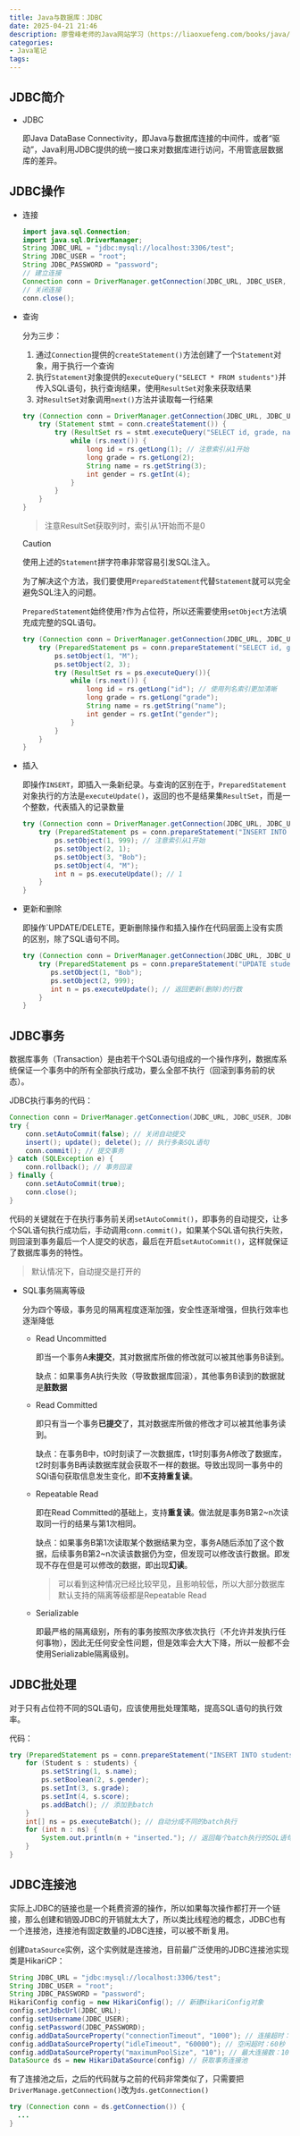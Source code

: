```yaml
---
title: Java与数据库：JDBC
date: 2025-04-21 21:46 
description: 廖雪峰老师的Java网站学习（https://liaoxuefeng.com/books/java/introduction/index.html）笔记
categories:
- Java笔记
tags:
---
```

<head>
  <meta name="referrer" content="no-referrer" />
</head>

## JDBC简介

- JDBC

  即Java DataBase Connectivity，即Java与数据库连接的中间件，或者“驱动”，Java利用JDBC提供的统一接口来对数据库进行访问，不用管底层数据库的差异。

## JDBC操作

- 连接

  ```java
  import java.sql.Connection;
  import java.sql.DriverManager;
  String JDBC_URL = "jdbc:mysql://localhost:3306/test";
  String JDBC_USER = "root";
  String JDBC_PASSWORD = "password";
  // 建立连接
  Connection conn = DriverManager.getConnection(JDBC_URL, JDBC_USER, JDBC_PASSWORD)
  // 关闭连接
  conn.close();
  ```

- 查询

  分为三步：

  1. 通过`Connection`提供的`createStatement()`方法创建了一个`Statement`对象，用于执行一个查询
  2. 执行`Statement`对象提供的`executeQuery("SELECT * FROM students")`并传入SQL语句，执行查询结果，使用`ResultSet`对象来获取结果
  3. 对`ResultSet`对象调用`next()`方法并读取每一行结果

  ```java
  try (Connection conn = DriverManager.getConnection(JDBC_URL, JDBC_USER, JDBC_PASSWORD)) {
      try (Statement stmt = conn.createStatement()) {
          try (ResultSet rs = stmt.executeQuery("SELECT id, grade, name, gender FROM students WHERE gender=1")){
              while (rs.next()) {
                  long id = rs.getLong(1); // 注意索引从1开始
                  long grade = rs.getLong(2);
                  String name = rs.getString(3);
                  int gender = rs.getInt(4);
              }
          }
      }
  }
  ```

  > 注意ResultSet获取列时，索引从1开始而不是0

  > [!CAUTION]
  >
  > 使用上述的`Statement`拼字符串非常容易引发SQL注入。
  >
  > 为了解决这个方法，我们要使用`PreparedStatement`代替`Statement`就可以完全避免SQL注入的问题。
  >
  > `PreparedStatement`始终使用`?`作为占位符，所以还需要使用`setObject`方法填充成完整的SQL语句。
  >
  > ```java
  > try (Connection conn = DriverManager.getConnection(JDBC_URL, JDBC_USER, JDBC_PASSWORD)) {
  >     try (PreparedStatement ps = conn.prepareStatement("SELECT id, grade, name, gender FROM students WHERE gender=1")) {
  >         ps.setObject(1, "M");
  >         ps.setObject(2, 3);
  >         try (ResultSet rs = ps.executeQuery()){
  >             while (rs.next()) {
  >                 long id = rs.getLong("id"); // 使用列名索引更加清晰
  >                 long grade = rs.getLong("grade");
  >                 String name = rs.getString("name");
  >                 int gender = rs.getInt("gender");
  >             }
  >         }
  >     }
  > }
  > ```
  >
  > 

- 插入

  即操作`INSERT`，即插入一条新纪录。与查询的区别在于，`PreparedStatement`对象执行的方法是`executeUpdate()`，返回的也不是结果集`ResultSet`，而是一个整数，代表插入的记录数量

  ```java
  try (Connection conn = DriverManager.getConnection(JDBC_URL, JDBC_USER, JDBC_PASSWORD)) {
      try (PreparedStatement ps = conn.prepareStatement("INSERT INTO students (id, grade, name, gender) VALUES (?,?,?,?)")) {
          ps.setObject(1, 999); // 注意索引从1开始
          ps.setObject(2, 1);
          ps.setObject(3, "Bob");
          ps.setObject(4, "M");
          int n = ps.executeUpdate(); // 1
      }
  }
  ```

- 更新和删除

  即操作`UPDATE/DELETE，更新删除操作和插入操作在代码层面上没有实质的区别，除了SQL语句不同。

  ```java
  try (Connection conn = DriverManager.getConnection(JDBC_URL, JDBC_USER, JDBC_PASSWORD)) {
      try (PreparedStatement ps = conn.prepareStatement("UPDATE students SET name=? WHERE id=?")) { // 删除的SQL语句：DELETE FROM students WHERE id=?
         ps.setObject(1, "Bob"); 
         ps.setObject(2, 999);
         int n = ps.executeUpdate(); // 返回更新(删除)的行数
      }
  }
  ```

## JDBC事务

数据库事务（Transaction）是由若干个SQL语句组成的一个操作序列，数据库系统保证一个事务中的所有全部执行成功，要么全部不执行（回滚到事务前的状态）。

JDBC执行事务的代码：
```java
Connection conn = DriverManager.getConnection(JDBC_URL, JDBC_USER, JDBC_PASSWORD)
try {
    conn.setAutoCommit(false); // 关闭自动提交
    insert(); update(); delete(); // 执行多条SQL语句 
    conn.commit(); // 提交事务
} catch (SQLException e) {
    conn.rollback(); // 事务回滚
} finally {
    conn.setAutoCommit(true);
    conn.close();
}
```

代码的关键就在于在执行事务前关闭`setAutoCommit()`，即事务的自动提交，让多个SQL语句执行成功后，手动调用`conn.commit()`，如果某个SQL语句执行失败，则回滚到事务最后一个人提交的状态，最后在开启`setAutoCommit()`，这样就保证了数据库事务的特性。

> 默认情况下，自动提交是打开的

- SQL事务隔离等级

  分为四个等级，事务见的隔离程度逐渐加强，安全性逐渐增强，但执行效率也逐渐降低

  - Read Uncommitted

    即当一个事务A**未提交**，其对数据库所做的修改就可以被其他事务B读到。

    缺点：如果事务A执行失败（导致数据库回滚），其他事务B读到的数据就是**脏数据**

  - Read Committed

    即只有当一个事务**已提交**了，其对数据库所做的修改才可以被其他事务读到。

    缺点：在事务B中，t0时刻读了一次数据库，t1时刻事务A修改了数据库，t2时刻事务B再读数据库就会获取不一样的数据。导致出现同一事务中的SQl语句获取信息发生变化，即**不支持重复读**。

  - Repeatable Read

    即在Read Committed的基础上，支持**重复读**。做法就是事务B第2~n次读取同一行的结果与第1次相同。

    缺点：如果事务B第1次读取某个数据结果为空，事务A随后添加了这个数据，后续事务B第2~n次读该数据仍为空，但发现可以修改该行数据。即发现不存在但是可以修改的数据，即出现**幻读**。

    > 可以看到这种情况已经比较罕见，且影响较低，所以大部分数据库默认支持的隔离等级都是Repeatable Read

  - Serializable

    即最严格的隔离级别，所有的事务按照次序依次执行（不允许并发执行任何事物），因此无任何安全性问题，但是效率会大大下降，所以一般都不会使用Serializable隔离级别。

## JDBC批处理

对于只有占位符不同的SQL语句，应该使用批处理策略，提高SQL语句的执行效率。

代码：

```java
try (PreparedStatement ps = conn.prepareStatement("INSERT INTO students (name, gender, grade, score) VALUES (?, ?, ?, ?)")) {
    for (Student s : students) {
        ps.setString(1, s.name);
        ps.setBoolean(2, s.gender);
        ps.setInt(3, s.grade);
        ps.setInt(4, s.score);
        ps.addBatch(); // 添加到batch
    }
    int[] ns = ps.executeBatch(); // 自动分成不同的batch执行
    for (int n : ns) {
        System.out.println(n + "inserted."); // 返回每个batch执行的SQL语句数量
    }
}
```

## JDBC连接池

实际上JDBC的链接也是一个耗费资源的操作，所以如果每次操作都打开一个链接，那么创建和销毁JDBC的开销就太大了，所以类比线程池的概念，JDBC也有一个连接池，连接池有固定数量的JDBC连接，可以被不断复用。

创建`DataSource`实例，这个实例就是连接池，目前最广泛使用的JDBC连接池实现类是HikariCP：

```java
String JDBC_URL = "jdbc:mysql://localhost:3306/test";
String JDBC_USER = "root";
String JDBC_PASSWORD = "password";
HikariConfig config = new HikariConfig(); // 新建HikariConfig对象
config.setJdbcUrl(JDBC_URL);
config.setUsername(JDBC_USER);
config.setPassword(JDBC_PASSWORD);
config.addDataSourceProperty("connectionTimeout", "1000"); // 连接超时：1秒
config.addDataSourceProperty("idleTimeout", "60000"); // 空闲超时：60秒
config.addDataSourceProperty("maximumPoolSize", "10"); // 最大连接数：10
DataSource ds = new HikariDataSource(config) // 获取事务连接池
```

有了连接池之后，之后的代码就与之前的代码非常类似了，只需要把`DriverManage.getConnection()`改为`ds.getConnection()`

```java
try (Connection conn = ds.getConnection()) {
  ...
}
```

